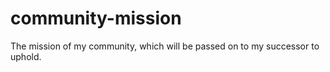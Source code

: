 # community-mission
The mission of my community, which will be passed on to my successor to uphold.
